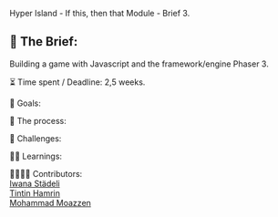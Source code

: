 Hyper Island - If this, then that Module - Brief 3.

<h2>📂 The Brief:</h2>
Building a game with Javascript and the framework/engine Phaser 3. 

⏳ Time spent / Deadline:
2,5 weeks.

🎯 Goals:


🦾 The process:


😬 Challenges:


👨‍🎓 Learnings:


👩‍👩‍👦‍👦 Contributors:<br>
[Iwana Städeli](https://github.com/iwanast)<br> 
[Tintin Hamrin](https://github.com/TintinHamrin)<br>
[Mohammad Moazzen](https://github.com/momoazzen)
